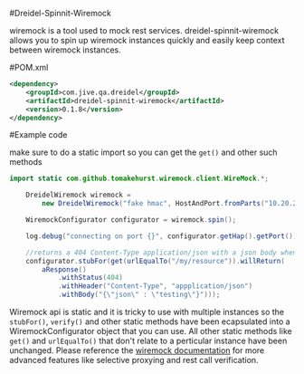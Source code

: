 #Dreidel-Spinnit-Wiremock

wiremock is a tool used to mock rest services.  dreidel-spinnit-wiremock allows you to spin up wiremock instances quickly and easily keep context between wiremock instances.

#POM.xml
```XML
<dependency>
	<groupId>com.jive.qa.dreidel</groupId>
	<artifactId>dreidel-spinnit-wiremock</artifactId>
	<version>0.1.8</version>
</dependency>
```

#Example code

make sure to do a static import so you can get the `get()` and other such methods

```JAVA
import static com.github.tomakehurst.wiremock.client.WireMock.*;
```


```JAVA
	DreidelWiremock wiremock =
        new DreidelWiremock("fake hmac", HostAndPort.fromParts("10.20.27.84", 8020));

    WiremockConfigurator configurator = wiremock.spin();

    log.debug("connecting on port {}", configurator.getHap().getPort());

	//returns a 404 Content-Type application/json with a json body when someone calls a GET at the "/my/resource" url
    configurator.stubFor(get(urlEqualTo("/my/resource")).willReturn(
        aResponse()
            .withStatus(404)
            .withHeader("Content-Type", "appplication/json")
            .withBody("{\"json\" : \"testing\"}")));
```

Wiremock api is static and it is tricky to use with multiple instances so the `stubFor()`, `verify()` and other static methods have been ecapsulated into a WiremockConfigurator object that you can use.  All other static methods like `get()` and `urlEqualTo()` that don't relate to a perticular instance have been unchanged.  Please reference the [wiremock documentation](http://wiremock.org/) for more advanced features like selective proxying and rest call verification.
